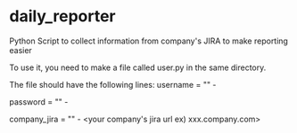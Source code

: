 # daily_reporter
Python Script to collect information from company's JIRA to make reporting easier

To use it, you need to make a file called user.py in the same directory. 

The file should have the following lines:
username = "" - <your username for JIRA>

password = "" - <your password for JIRA>

company_jira = "" - <your company's jira url ex) xxx.company.com>
